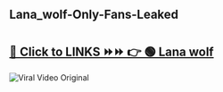 
 ## Lana_wolf-Only-Fans-Leaked

# <h2><a href="https://clipsfans.com/Lana_wolf&ref=git">🔗 Click to LINKS ⏩⏩ 👉 🟢 Lana wolf </a></h2>

<a href="https://clipsfans.com/Lana_wolf&ref=git" rel="nofollow" data-target="animated-image.originalLink"><img src="https://i.ibb.co.com/xMMVF88/686577567.gif" alt="Viral Video Original" style="max-width: 100%; display: inline-block;" data-target="animated-image.originalImage"></a>
